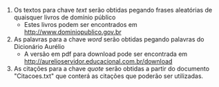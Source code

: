 1. Os textos para chave _text_ serão obtidas pegando frases aleatórias de quaisquer livros de domínio público
    * Estes livros podem ser encontrados em http://www.dominiopublico.gov.br
2. As palavras para a chave _word_ serão obtidas pegando palavras do Dicionário Aurélio
    * A versão em pdf para download pode ser encontrada em http://aurelioservidor.educacional.com.br/download
3. As citações para a chave _quote_ serão obtidas a partir do documento "Citacoes.txt" que conterá as citações que poderão ser utilizadas.
